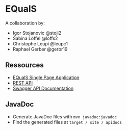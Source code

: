 # EQualS

A collaboration by:

* Igor Stojanovic @stoji2
* Sabina Löffel @loffs2
* Christophe Leupi @leupc1
* Raphael Gerber @gerbr19


## Ressources

* [EQualS Single Page Application](http://localhost:8080/equals_war)
* [REST API](http://localhost:8080/equals_war/api)
* [Swagger API Documentation](http://localhost:8080/equals_war/swagger)



## JavaDoc

* Generate JavaDoc files with `mvn javadoc:javadoc`
* Find the generated files at `target / site / apidocs`
